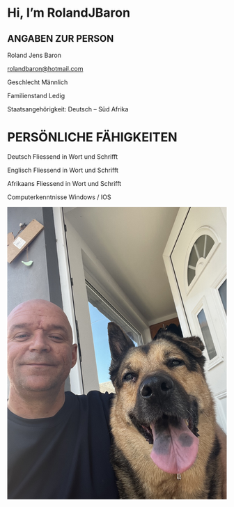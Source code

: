 # Hi, I’m RolandJBaron

## ANGABEN ZUR PERSON 
Roland Jens Baron

rolandbaron@hotmail.com 

Geschlecht Männlich

Familienstand Ledig

Staatsangehörigkeit: Deutsch – Süd Afrika
	
# PERSÖNLICHE FÄHIGKEITEN

Deutsch	Fliessend in Wort und Schrifft

Englisch Fliessend in Wort und Schrifft

Afrikaans Fliessend in Wort und Schrifft

Computerkenntnisse  Windows / IOS

![Me and sheila](IMG_1581.JPEG)
